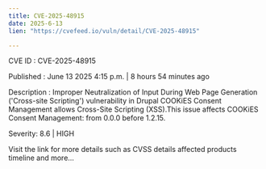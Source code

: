 ```yaml
---
title: CVE-2025-48915
date: 2025-6-13
lien: "https://cvefeed.io/vuln/detail/CVE-2025-48915"

---
```


CVE ID : CVE-2025-48915

Published :  June 13
2025
4:15 p.m. | 8 hours
54 minutes ago

Description : Improper Neutralization of Input During Web Page Generation ('Cross-site Scripting') vulnerability in Drupal COOKiES Consent Management allows Cross-Site Scripting (XSS).This issue affects COOKiES Consent Management: from 0.0.0 before 1.2.15.

Severity: 8.6 | HIGH

Visit the link for more details
such as CVSS details
affected products
timeline
and more...

